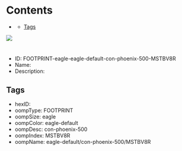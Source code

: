 



Contents
========

* [](#)
	* [Tags](#tags)
  
![][im]
# 

- ID: FOOTPRINT-eagle-eagle-default-con-phoenix-500-MSTBV8R
- Name: 
- Description: 

## Tags

- hexID: 
- oompType: FOOTPRINT
- oompSize: eagle
- oompColor: eagle-default
- oompDesc: con-phoenix-500
- oompIndex: MSTBV8R
- oompName: eagle-default/con-phoenix-500/MSTBV8R



[im]: image.png
